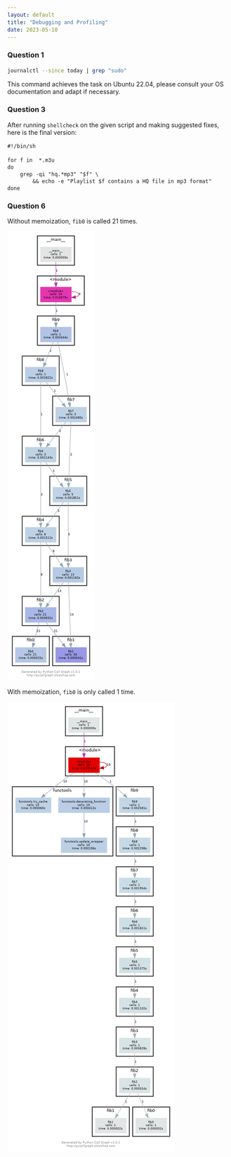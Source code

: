 ```yaml
---
layout: default
title: "Debugging and Profiling"
date: 2023-05-10
---
```


### Question 1
```bash
journalctl --since today | grep "sudo"
```

This command achieves the task on Ubuntu 22.04, please consult your OS
documentation and adapt if necessary.

### Question 3
After running `shellcheck` on the given script and making suggested fixes, here
is the final version:
```shell
#!/bin/sh

for f in  *.m3u
do 
    grep -qi "hq.*mp3" "$f" \
        && echo -e "Playlist $f contains a HQ file in mp3 format"
done
```

### Question 6
Without memoization, `fib0` is called 21 times.

![](./default.png)

With memoization, `fib0` is only called 1 time.

![](./memoized.png)
